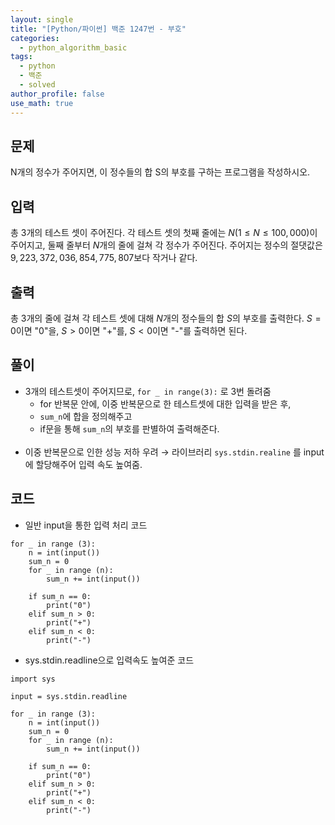 ```yaml
---
layout: single
title: "[Python/파이썬] 백준 1247번 - 부호"
categories:
  - python_algorithm_basic
tags:
  - python
  - 백준
  - solved
author_profile: false
use_math: true
---
```

## 문제
N개의 정수가 주어지면, 이 정수들의 합 S의 부호를 구하는 프로그램을 작성하시오.

## 입력
총 3개의 테스트 셋이 주어진다. 각 테스트 셋의 첫째 줄에는 $N(1 ≤ N ≤ 100,000)$이 주어지고, 둘째 줄부터 $N$개의 줄에 걸쳐 각 정수가 주어진다. 주어지는 정수의 절댓값은 $9,223,372,036,854,775,807$보다 작거나 같다.

## 출력
총 3개의 줄에 걸쳐 각 테스트 셋에 대해 $N$개의 정수들의 합 $S$의 부호를 출력한다. $S=0$이면 "0"을, $S>0$이면 "+"를, $S<0$이면 "-"를 출력하면 된다.

## 풀이
- 3개의 테스트셋이 주어지므로, `for _ in range(3):` 로 3번 돌려줌
	- for 반복문 안에, 이중 반복문으로 한 테스트셋에 대한 입력을 받은 후,
	- `sum_n`에 합을 정의해주고
	- if문을 통해 `sum_n`의 부호를 판별하여 출력해준다.<br><br>
- 이중 반복문으로 인한 성능 저하 우려 
	→ 라이브러리 `sys.stdin.realine` 를 input에 할당해주어 입력 속도 높여줌.

## 코드
- 일반 input을 통한 입력 처리 코드

```
for _ in range (3):
    n = int(input())
    sum_n = 0
    for _ in range (n):
        sum_n += int(input())
    
    if sum_n == 0:
        print("0")
    elif sum_n > 0:
        print("+")
    elif sum_n < 0:
        print("-")
```

- sys.stdin.readline으로 입력속도 높여준 코드

```
import sys

input = sys.stdin.readline

for _ in range (3):
    n = int(input())
    sum_n = 0
    for _ in range (n):
        sum_n += int(input())
    
    if sum_n == 0:
        print("0")
    elif sum_n > 0:
        print("+")
    elif sum_n < 0:
        print("-")
```

<br><br>